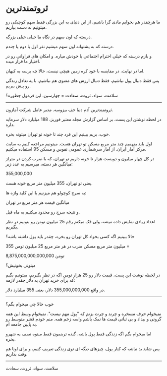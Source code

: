 ﻿<h1>ثروتمندترین</h1>

<p>ما هرچقدر هم بخوایم مادی گرا باشیم، از این دنیای به این بزرگی فقط سهم کوچیکی رو میتونیم به دست بیاریم.</p>
<p>درسته که اون سهم در نگاه ما خیلی خیلی بزرگه.</p>
<p>درسته که به پشتوانه اون سهم میشیم نفر اول یا دوم یا چندم.</p>
<p>و بازم درسته که خیلی احترام اجتماعی با خودش میاره. و امکان های فراوانی رو در اختیار ما قرار میده.</p>
<p>اما در نهایت، در مقایسه با خود کره زمین هیچی نیست، حالا چه برسه به کیهان.</p>
<p>پس فقط دنبال پول نباشیم، فقط دنبال ارزش های معنوی هم نباشیم. با یه تعادل زندگی رو پیش ببریم.</p>
<p>سلامت، سواد، ثروت، سعادت = چهارسین. این فرمول چطوره؟</p>
<hr />
<p>ثروتمندترین آدم دنیا جف بیزوسه. مدیر عامل شرکت آمازون.</p>
<p>در لحظه نوشتن این پست، بر اساس گزارش مجله معتبر فوربز، 188 میلیارد دلار سرمایه داره.</p>
<p>خوب، بریم ببینیم این فرد چند تا خونه تو تهران میتونه بخره.</p>
<p>اول باید بفهمیم چند متر مربع مسکن تو تهران هست. میتونیم مراجعه کنیم به سایت مرکز آمار ایران. از آمار سرشماری عمومی نفوس و مسکن 95 استفاده میکنیم.</p>
<p>در کل چهار میلیون و دویست هزار تا خونه داریم تو تهران، که با ضرب کردن در متراژ میانگین هر دسته، میرسیم به عدد زیر:</p>
<p>355,000,000</p>
<p>یعنی تو تهران، 355 میلیون متر مربع خونه هست.</p>
<p>یه سرچ کوچولو هم میزنیم با این کلید واژه ها:</p>
<p>میانگین قیمت هر متر مربع در تهران</p>
<p>و نتیجه سرچ رو محدود میکنیم به ماه قبل.</p>
<p>اعداد زیادی نمایش داده میشه، ولی فک میکنم رقم 25 میلیون تومن رو بتونیم در نظر بگیریم.</p>
<p>حالا ببینیم اگه کسی بخواد کل تهران رو بخره، چقدر باید پول داشته باشه؟</p>
<p>355 میلیون متر مربع مسکن ضرب در هر متر مربع 25 میلیون تومن = </p>
<p>8,875,000,000,000,000 تومن</p>
<p>میتونی بخونیش؟</p>
<p>در لحظه نوشت این پست، قیمت دلار رو 25 هزار تومن اگه در نظر بگیریم، میتونیم بگیم که برای خرید تهران به دلار چقدر لازمه:</p>
<p>در واقع 355,000,000,000 دلار، یعنی 355 میلیارد دلار.</p>
<hr />
<p>خوب حالا چی میخوام بگم؟</p>
<p>نمیخوام حرف مسخره و چرند و چرت بزنم که "پول مهم نیست". نمیخوام وسط این همه گرونی و بیداد و بی ثباتی قیمت ها نمک باشم واسه زخم همه. منم خودم قشر متوسط رو به پایین جامعه ام.</p>
<p>اما میخوام بگم اگه زندگی فقط پول باشه، گنده ترینمون فقط میتوه نصف یه شهرو بخره.</p>
<p>پس شاید بد نباشه که کنار پول، چیزهای دیگه ای توی زندگی تعریف کنیم، و برای اونا هم وقت بذاریم.</p>
<hr />
<p>سلامت، سواد، ثروت، سعادت</p>